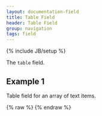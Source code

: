 ```yaml
---
layout: documentation-field
title: Table Field
header: Table Field
group: navigation
tags: field
---
```

{% include JB/setup %}

The ```table``` field.

<!-- INCLUDE_API_DOCS: table -->


## Example 1
Table field for an array of text items.
<div id="field1"> </div>
{% raw %}
<script type="text/javascript" id="field1-script">
$("#field1").alpaca({
    "data": [{
        "key": "key1",
        "title": "title1",
        "amount": 2.53
    }, {
        "key": "key2",
        "title": "title2",
        "amount": 1.80
    }, {
        "key": "key3",
        "title": "title3",
        "amount": 5.60
    }],
    "schema": {
        "type": "array",
        "items": {
            "type": "object",
            "properties": {
                "key": {
                    "type": "string"
                },
                "title": {
                    "type": "string"
                },
                "amount": {
                    "type": "number"
                }
            }
        }
    },
    "options": {
        "type": "table",
        "fields": {
            "key": {
                "label": "Key"
            },
            "title": {
                "label": "Title"
            },
            "amount": {
                "label": "Amount"
            }
        }
    }
});
</script>
{% endraw %}


